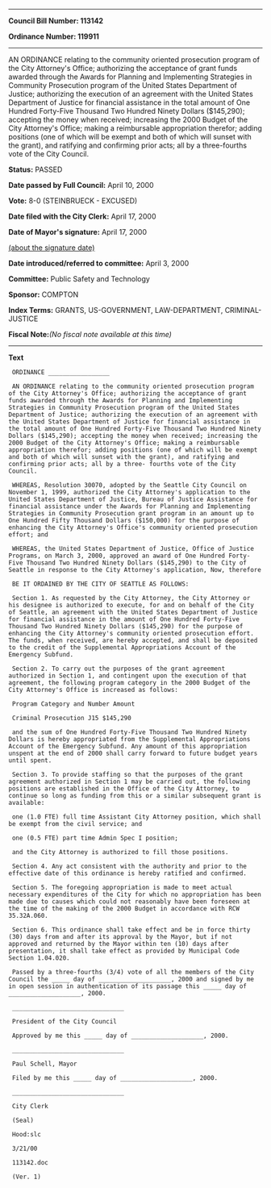 

********

**Council Bill Number: 113142**
   
**Ordinance Number: 119911**
********

 AN ORDINANCE relating to the community oriented prosecution program of the City Attorney's Office; authorizing the acceptance of grant funds awarded through the Awards for Planning and Implementing Strategies in Community Prosecution program of the United States Department of Justice; authorizing the execution of an agreement with the United States Department of Justice for financial assistance in the total amount of One Hundred Forty-Five Thousand Two Hundred Ninety Dollars ($145,290); accepting the money when received; increasing the 2000 Budget of the City Attorney's Office; making a reimbursable appropriation therefor; adding positions (one of which will be exempt and both of which will sunset with the grant), and ratifying and confirming prior acts; all by a three-fourths vote of the City Council.

**Status:** PASSED
   
**Date passed by Full Council:** April 10, 2000
   
**Vote:** 8-0 (STEINBRUECK - EXCUSED)
   
**Date filed with the City Clerk:** April 17, 2000
   
**Date of Mayor's signature:** April 17, 2000
   
[(about the signature date)](/~public/approvaldate.htm)
   
   
   
**Date introduced/referred to committee:** April 3, 2000
   
**Committee:** Public Safety and Technology
   
**Sponsor:** COMPTON
   
   
**Index Terms:** GRANTS, US-GOVERNMENT, LAW-DEPARTMENT, CRIMINAL-JUSTICE

**Fiscal Note:**_(No fiscal note available at this time)_

********

**Text**
   
```
 ORDINANCE _________________

 AN ORDINANCE relating to the community oriented prosecution program of the City Attorney's Office; authorizing the acceptance of grant funds awarded through the Awards for Planning and Implementing Strategies in Community Prosecution program of the United States Department of Justice; authorizing the execution of an agreement with the United States Department of Justice for financial assistance in the total amount of One Hundred Forty-Five Thousand Two Hundred Ninety Dollars ($145,290); accepting the money when received; increasing the 2000 Budget of the City Attorney's Office; making a reimbursable appropriation therefor; adding positions (one of which will be exempt and both of which will sunset with the grant), and ratifying and confirming prior acts; all by a three- fourths vote of the City Council.

 WHEREAS, Resolution 30070, adopted by the Seattle City Council on November 1, 1999, authorized the City Attorney's application to the United States Department of Justice, Bureau of Justice Assistance for financial assistance under the Awards for Planning and Implementing Strategies in Community Prosecution grant program in an amount up to One Hundred Fifty Thousand Dollars ($150,000) for the purpose of enhancing the City Attorney's Office's community oriented prosecution effort; and

 WHEREAS, the United States Department of Justice, Office of Justice Programs, on March 3, 2000, approved an award of One Hundred Forty-Five Thousand Two Hundred Ninety Dollars ($145,290) to the City of Seattle in response to the City Attorney's application, Now, therefore

 BE IT ORDAINED BY THE CITY OF SEATTLE AS FOLLOWS:

 Section 1. As requested by the City Attorney, the City Attorney or his designee is authorized to execute, for and on behalf of the City of Seattle, an agreement with the United States Department of Justice for financial assistance in the amount of One Hundred Forty-Five Thousand Two Hundred Ninety Dollars ($145,290) for the purpose of enhancing the City Attorney's community oriented prosecution effort. The funds, when received, are hereby accepted, and shall be deposited to the credit of the Supplemental Appropriations Account of the Emergency Subfund.

 Section 2. To carry out the purposes of the grant agreement authorized in Section 1, and contingent upon the execution of that agreement, the following program category in the 2000 Budget of the City Attorney's Office is increased as follows:

 Program Category and Number Amount

 Criminal Prosecution J15 $145,290

 and the sum of One Hundred Forty-Five Thousand Two Hundred Ninety Dollars is hereby appropriated from the Supplemental Appropriations Account of the Emergency Subfund. Any amount of this appropriation unspent at the end of 2000 shall carry forward to future budget years until spent.

 Section 3. To provide staffing so that the purposes of the grant agreement authorized in Section 1 may be carried out, the following positions are established in the Office of the City Attorney, to continue so long as funding from this or a similar subsequent grant is available:

 one (1.0 FTE) full time Assistant City Attorney position, which shall be exempt from the civil service; and

 one (0.5 FTE) part time Admin Spec I position;

 and the City Attorney is authorized to fill those positions.

 Section 4. Any act consistent with the authority and prior to the effective date of this ordinance is hereby ratified and confirmed.

 Section 5. The foregoing appropriation is made to meet actual necessary expenditures of the City for which no appropriation has been made due to causes which could not reasonably have been foreseen at the time of the making of the 2000 Budget in accordance with RCW 35.32A.060.

 Section 6. This ordinance shall take effect and be in force thirty (30) days from and after its approval by the Mayor, but if not approved and returned by the Mayor within ten (10) days after presentation, it shall take effect as provided by Municipal Code Section 1.04.020.

 Passed by a three-fourths (3/4) vote of all the members of the City Council the _____ day of ____________________, 2000 and signed by me in open session in authentication of its passage this _____ day of ____________________, 2000.

 _______________________________

 President of the City Council

 Approved by me this _____ day of ____________________, 2000.

 _______________________________

 Paul Schell, Mayor

 Filed by me this _____ day of ____________________, 2000.

 _______________________________

 City Clerk

 (Seal)

 Hood:slc

 3/21/00

 113142.doc

 (Ver. 1)

```
